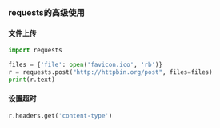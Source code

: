 ### requests的高级使用

#### 文件上传


```python
import requests

files = {'file': open('favicon.ico', 'rb')}
r = requests.post("http://httpbin.org/post", files=files)
print(r.text)
```

#### 设置超时


```python
r.headers.get('content-type')
```


